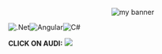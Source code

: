 <p align="center">

<img src="https://img.freepik.com/free-vector/coding-system-banner_87720-2994.jpg?w=1800" alt="my banner">

</p>

![.Net](https://img.shields.io/badge/.NET-5C2D91?style=for-the-badge&logo=.net&logoColor=white)![Angular](https://img.shields.io/badge/angular-%23DD0031.svg?style=for-the-badge&logo=angular&logoColor=white)![C#](https://img.shields.io/badge/c%23-%23239120.svg?style=for-the-badge&logo=c-sharp&logoColor=white)

**CLICK ON AUDI:** <a href="https://cdn.kapwing.com/collections/Leonardo-Dicaprio-Cheers-zbp4s.jpg">
  <img src="https://aleen42.github.io/badges/src/audi.svg" />
</a>




